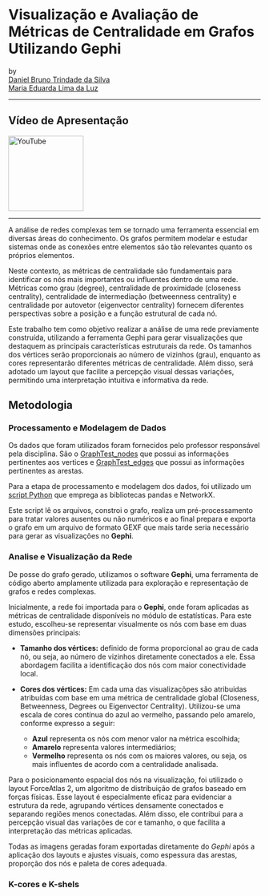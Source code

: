 # Visualização e Avaliação de Métricas de Centralidade em Grafos Utilizando Gephi



by <br/>
[Daniel Bruno Trindade da Silva](https://github.com/daniel-trindade) <br/>
[Maria Eduarda Lima da Luz](https://github.com/marialluz) <br/>

***

## Vídeo de Apresentação

<a href="https://youtu.be/6qA9rjIAEvk" target="_blank">
  <img src="https://upload.wikimedia.org/wikipedia/commons/b/b8/YouTube_Logo_2017.svg" alt="YouTube" width="150"/>
</a>

***

A análise de redes complexas tem se tornado uma ferramenta essencial em diversas áreas do conhecimento. Os grafos permitem modelar e estudar sistemas onde as conexões entre elementos são tão relevantes quanto os próprios elementos.

Neste contexto, as métricas de centralidade são fundamentais para identificar os nós mais importantes ou influentes dentro de uma rede. Métricas como grau (degree), centralidade de proximidade (closeness centrality), centralidade de intermediação (betweenness centrality) e centralidade por autovetor (eigenvector centrality) fornecem diferentes perspectivas sobre a posição e a função estrutural de cada nó.

Este trabalho tem como objetivo realizar a análise de uma rede previamente construída, utilizando a ferramenta Gephi para gerar visualizações que destaquem as principais características estruturais da rede. Os tamanhos dos vértices serão proporcionais ao número de vizinhos (grau), enquanto as cores representarão diferentes métricas de centralidade. Além disso, será adotado um layout que facilite a percepção visual dessas variações, permitindo uma interpretação intuitiva e informativa da rede.

## Metodologia


### Processamento e Modelagem de Dados

Os dados que foram utilizados foram fornecidos pelo professor responsável pela disciplina. São o  [GraphTest_nodes](./Base%20de%20dados/GraphTest_nodes.txt)  que possui as informações pertinentes aos vertices e [GraphTest_edges](./Base%20de%20dados/GraphTest_edges.txt) que possui as informações pertinentes as arestas.

Para a etapa de processamento e modelagem dos dados, foi utilizado um [script Python](./Final_Project.ipynb) que emprega as bibliotecas pandas e NetworkX. 

Este script lê os arquivos, constroi o grafo, realiza um pré-processamento para tratar valores ausentes ou não numéricos e ao final prepara e exporta o grafo em um arquivo de formato GEXF que mais tarde seria necessário para gerar as visualizações no **Gephi**.

### Analise e Visualização da Rede

De posse do grafo gerado, utilizamos o software **Gephi**, uma ferramenta de código aberto amplamente utilizada para exploração e representação de grafos e redes complexas.

Inicialmente, a rede foi importada para o **Gephi**, onde foram aplicadas as métricas de centralidade disponíveis no módulo de estatísticas. Para este estudo, escolheu-se representar visualmente os nós com base em duas dimensões principais:

- **Tamanho dos vértices:** definido de forma proporcional ao grau de cada nó, ou seja, ao número de vizinhos diretamente conectados a ele. Essa abordagem facilita a identificação dos nós com maior conectividade local.

- **Cores dos vértices:** Em cada uma das visualizaçõpes são atribuidas atribuídas com base em uma métrica de centralidade global (Closeness, Betweenness, Degrees ou Eigenvector Centrality). Utilizou-se uma escala de cores contínua do azul ao vermelho, passando pelo amarelo, conforme expresso a seguir:

    - **Azul** representa os nós com menor valor na métrica escolhida;
    - **Amarelo** representa valores intermediários;
    - **Vermelho** representa os nós com os maiores valores, ou seja, os mais influentes de acordo com a centralidade analisada.

Para o posicionamento espacial dos nós na visualização, foi utilizado o layout ForceAtlas 2, um algoritmo de distribuição de grafos baseado em forças físicas. Esse layout é especialmente eficaz para evidenciar a estrutura da rede, agrupando vértices densamente conectados e separando regiões menos conectadas. Além disso, ele contribui para a percepção visual das variações de cor e tamanho, o que facilita a interpretação das métricas aplicadas.

Todas as imagens geradas foram exportadas diretamente do _Gephi_ após a aplicação dos layouts e ajustes visuais, como espessura das arestas, proporção dos nós e paleta de cores adequada.

### K-cores e K-shels



